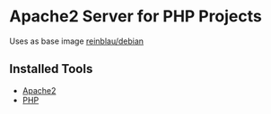 Apache2 Server for PHP Projects
===============

Uses as base image [reinblau/debian](https://registry.hub.docker.com/u/reinblau/debian/)

Installed Tools
---------------
* [Apache2](http://httpd.apache.org/)
* [PHP](http://php.net/)

